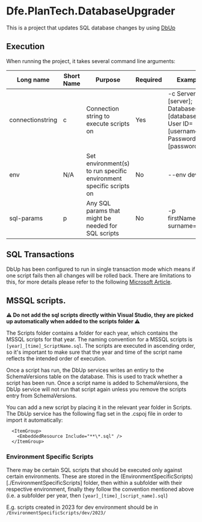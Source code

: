 # Dfe.PlanTech.DatabaseUpgrader

This is a project that updates SQL database changes by using [DbUp](https://dbup.readthedocs.io/en/latest/)

## Execution

When running the project, it takes several command line arguments:

| Long name        | Short Name | Purpose                                                            | Required | Example                                                                          |
| ---------------- | ---------- | ------------------------------------------------------------------ | -------- | -------------------------------------------------------------------------------- |
| connectionstring | c          | Connection string to execute scripts on                            | Yes      | -c Server=[server]; Database=[database]; User ID=[username]; Password=[password] |
| env              | N/A        | Set environment(s) to run specific environment specific scripts on | No       | --env dev test                                                                   |
| sql-params       | p          | Any SQL params that might be needed for SQL scripts                | No       | -p firstName=Bob surname=Dole                                                    |

## SQL Transactions
DbUp has been configured to run in single transaction mode which means if one script fails then all changes will be rolled back.  There are limitations to this, for more details please refer to the following [Microsoft Article](https://learn.microsoft.com/en-us/sql/t-sql/language-elements/transactions-sql-data-warehouse?view=aps-pdw-2016-au7#limitations-and-restrictions).

## MSSQL scripts.
**⚠️ Do not add the sql scripts directly within Visual Studio, they are picked up automatically when added to the scripts folder ⚠️**

The Scripts folder contains a folder for each year, which contains the MSSQL scripts for that year. The naming convention for a MSSQL scripts is `[year]_[time]_ScriptName.sql`. The scripts are executed in ascending order, so it's important to make sure that the year and time of the script name reflects the intended order of execution.

Once a script has run, the DbUp services writes an entiry to the SchemaVersions table on the database. This is used to track whether a script has been run. Once a script name is added to SchemaVersions, the DbUp service will not run that script again unless you remove the scripts entry from SchemaVersions.

You can add a new script by placing it in the relevant year folder in Scripts. The DbUp service has the following flag set in the .cspoj file in order to import it automatically:

```
  <ItemGroup>
    <EmbeddedResource Include="**\*.sql" />
  </ItemGroup>
```

### Environment Specific Scripts

There may be certain SQL scripts that should be executed only against certain environments. These are stored in the (EnvironmentSpecificScripts)[./EnvironmentSpecificScripts] folder, then within a subfolder with their respective environment, finally they follow the convention mentioned above (i.e. a subfolder per year, then `[year]_[time]_[script_name].sql`)

E.g. scripts created in 2023 for dev environment should be in `/EnvironmentSpecificScripts/dev/2023/`